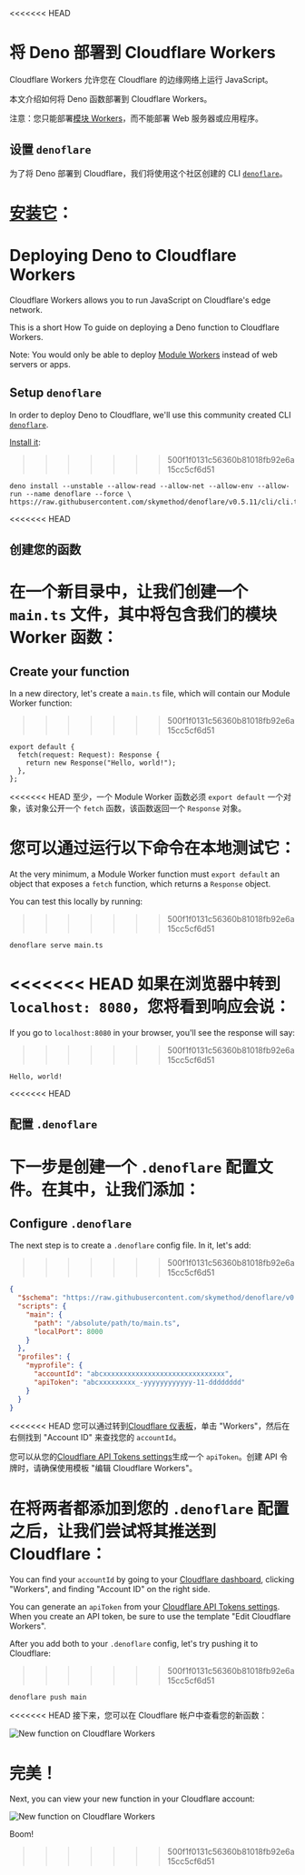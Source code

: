 <<<<<<< HEAD
# 将 Deno 部署到 Cloudflare Workers

Cloudflare Workers 允许您在 Cloudflare 的边缘网络上运行 JavaScript。

本文介绍如何将 Deno 函数部署到 Cloudflare Workers。

注意：您只能部署[模块 Workers](https://developers.cloudflare.com/workers/learning/migrating-to-module-workers/)，而不能部署
Web 服务器或应用程序。

## 设置 `denoflare`

为了将 Deno 部署到 Cloudflare，我们将使用这个社区创建的 CLI
[`denoflare`](https://denoflare.dev/)。

[安装它](https://denoflare.dev/cli/#installation)：
=======
# Deploying Deno to Cloudflare Workers

Cloudflare Workers allows you to run JavaScript on Cloudflare's edge network.

This is a short How To guide on deploying a Deno function to Cloudflare Workers.

Note: You would only be able to deploy
[Module Workers](https://developers.cloudflare.com/workers/learning/migrating-to-module-workers/)
instead of web servers or apps.

## Setup `denoflare`

In order to deploy Deno to Cloudflare, we'll use this community created CLI
[`denoflare`](https://denoflare.dev/).

[Install it](https://denoflare.dev/cli/#installation):
>>>>>>> 500f1f0131c56360b81018fb92e6a15cc5cf6d51

```shell, ignore
deno install --unstable --allow-read --allow-net --allow-env --allow-run --name denoflare --force \
https://raw.githubusercontent.com/skymethod/denoflare/v0.5.11/cli/cli.ts
```

<<<<<<< HEAD
## 创建您的函数

在一个新目录中，让我们创建一个 `main.ts` 文件，其中将包含我们的模块 Worker
函数：
=======
## Create your function

In a new directory, let's create a `main.ts` file, which will contain our Module
Worker function:
>>>>>>> 500f1f0131c56360b81018fb92e6a15cc5cf6d51

```ts, ignore
export default {
  fetch(request: Request): Response {
    return new Response("Hello, world!");
  },
};
```

<<<<<<< HEAD
至少，一个 Module Worker 函数必须 `export default` 一个对象，该对象公开一个
`fetch` 函数，该函数返回一个 `Response` 对象。

您可以通过运行以下命令在本地测试它：
=======
At the very minimum, a Module Worker function must `export default` an object
that exposes a `fetch` function, which returns a `Response` object.

You can test this locally by running:
>>>>>>> 500f1f0131c56360b81018fb92e6a15cc5cf6d51

```shell, ignore
denoflare serve main.ts
```

<<<<<<< HEAD
如果在浏览器中转到 `localhost: 8080`，您将看到响应会说：
=======
If you go to `localhost:8080` in your browser, you'll see the response will say:
>>>>>>> 500f1f0131c56360b81018fb92e6a15cc5cf6d51

```
Hello, world!
```

<<<<<<< HEAD
## 配置 `.denoflare`

下一步是创建一个 `.denoflare` 配置文件。在其中，让我们添加：
=======
## Configure `.denoflare`

The next step is to create a `.denoflare` config file. In it, let's add:
>>>>>>> 500f1f0131c56360b81018fb92e6a15cc5cf6d51

```json
{
  "$schema": "https://raw.githubusercontent.com/skymethod/denoflare/v0.5.11/common/config.schema.json",
  "scripts": {
    "main": {
      "path": "/absolute/path/to/main.ts",
      "localPort": 8000
    }
  },
  "profiles": {
    "myprofile": {
      "accountId": "abcxxxxxxxxxxxxxxxxxxxxxxxxxxxxxx",
      "apiToken": "abcxxxxxxxxx_-yyyyyyyyyyyy-11-dddddddd"
    }
  }
}
```

<<<<<<< HEAD
您可以通过转到[Cloudflare 仪表板](https://dash.cloudflare.com/)，单击
"Workers"，然后在右侧找到 "Account ID" 来查找您的 `accountId`。

您可以从您的[Cloudflare API Tokens settings](https://dash.cloudflare.com/profile/api-tokens)生成一个
`apiToken`。创建 API 令牌时，请确保使用模板 "编辑 Cloudflare Workers"。

在将两者都添加到您的 `.denoflare` 配置之后，让我们尝试将其推送到 Cloudflare：
=======
You can find your `accountId` by going to your
[Cloudflare dashboard](https://dash.cloudflare.com/), clicking "Workers", and
finding "Account ID" on the right side.

You can generate an `apiToken` from your
[Cloudflare API Tokens settings](https://dash.cloudflare.com/profile/api-tokens).
When you create an API token, be sure to use the template "Edit Cloudflare
Workers".

After you add both to your `.denoflare` config, let's try pushing it to
Cloudflare:
>>>>>>> 500f1f0131c56360b81018fb92e6a15cc5cf6d51

```
denoflare push main
```

<<<<<<< HEAD
接下来，您可以在 Cloudflare 帐户中查看您的新函数：

![New function on Cloudflare Workers](../../images/how-to/cloudflare-workers/main-on-cloudflare.png)

完美！
=======
Next, you can view your new function in your Cloudflare account:

![New function on Cloudflare Workers](../../images/how-to/cloudflare-workers/main-on-cloudflare.png)

Boom!
>>>>>>> 500f1f0131c56360b81018fb92e6a15cc5cf6d51
